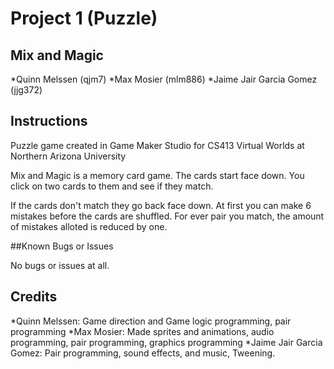 # Project 1 (Puzzle)

## Mix and Magic

*Quinn Melssen (qjm7)
*Max Mosier (mlm886)
*Jaime Jair Garcia Gomez (jjg372)

## Instructions

Puzzle game created in Game Maker Studio for CS413 Virtual
Worlds at Northern Arizona University

Mix and Magic is a memory card game. The cards start face
down. You click on two cards to them and see if they match.

If the cards don't match they go back face down. At first you
can make 6 mistakes before the cards are shuffled. For ever pair
you match, the amount of mistakes alloted is reduced by one.

##Known Bugs or Issues

No bugs or issues at all.

## Credits

*Quinn Melssen: Game direction and Game logic programming, pair programming
*Max Mosier: Made sprites and animations, audio programming, pair programming, graphics programming
*Jaime Jair Garcia Gomez: Pair programming, sound effects, and music, Tweening.
